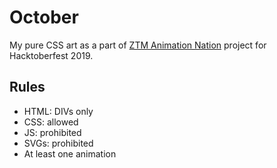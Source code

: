 # October
My pure CSS art as a part of [ZTM Animation Nation](https://github.com/zero-to-mastery/Animation-Nation) project for Hacktoberfest 2019.
## Rules
* HTML: DIVs only
* CSS: allowed
* JS: prohibited
* SVGs: prohibited
* At least one animation
